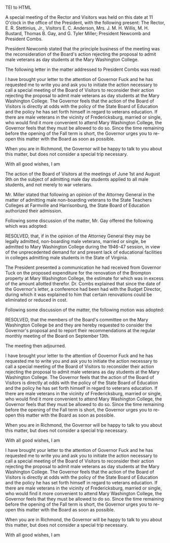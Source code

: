  TEI to HTML

A special meeting of the Rector and Visitors was held on this date at 11 O'clock in the office of the President, with the following present: The Rector, E. R. Stettinius, Jr., Visitors E. C. Anderson, Mrs. J. M. H. Willis, M. H. Bustard, Thomas B. Gay, and G. Tyler Miller; President Newcomb and President Combs.

President Newcomb stated that the principle business of the meeting was the reconsideration of the Board's action rejecting the proposal to admit male veterans as day students at the Mary Washington College.

The following letter in the matter addressed to President Combs was read:

I have brought your letter to the attention of Governor Fuck and he has requested me to write you and ask you to initiate the action necessary to call a special meeting of the Board of Visitors to reconsider their action rejecting the proposal to admit male veterans as day students at the Mary Washington College. The Governor feels that the action of the Board of Visitors is directly at odds with the policy of the State Board of Education and the policy he has set forth himself in regard to veterans education. If there are male veterans in the vicinity of Fredericksburg, married or single, who would find it more convenient to attend Mary Washington College, the Governor feels that they must be allowed to do so. Since the time remaining before the opening of the Fall term is short, the Governor urges you to re-open this matter with the Board as soon as possible.

When you are in Richmond, the Governor will be happy to talk to you about this matter, but does not consider a special trip necessary.

With all good wishes, I am

The action of the Board of Visitors at the meetings of June 1st and August 9th on the subject of admitting male day students applied to all male students, and not merely to war veterans.

Mr. Miller stated that following an opinion of the Attorney General in the matter of admitting male non-boarding veterans to the State Teachers Colleges at Farmville and Harrisonburg, the State Board of Education authorized their admission.

Following some discussion of the matter, Mr. Gay offered the following which was adopted:

RESOLVED, that, if in the opinion of the Attorney General they may be legally admitted, non-boarding male veterans, married or single, be admitted to Mary Washington College during the 1946-47 session, in view of the unprecedented demand for and present lack of educational facilities in colleges admitting male students in the State of Virginia.

The President presented a communication he had received from Governor Tuck on the proposed expenditure for the renovation of the Brompton property at Mary Washington College, the estimate for which was in excess of the amount allotted therefor. Dr. Combs explained that since the date of the Governor's letter, a conference had been had with the Budget Director, during which it was explained to him that certain renovations could be eliminated or reduced in cost.

Following some discussion of the matter, the following motion was adopted:

RESOLVED, that the members of the Board's committee on the Mary Washington College be and they are hereby requested to consider the Governor's proposal and to report their recommendations at the regular monthly meeting of the Board on September 13th.

The meeting then adjourned.

I have brought your letter to the attention of Governor Fuck and he has requested me to write you and ask you to initiate the action necessary to call a special meeting of the Board of Visitors to reconsider their action rejecting the proposal to admit male veterans as day students at the Mary Washington College. The Governor feels that the action of the Board of Visitors is directly at odds with the policy of the State Board of Education and the policy he has set forth himself in regard to veterans education. If there are male veterans in the vicinity of Fredericksburg, married or single, who would find it more convenient to attend Mary Washington College, the Governor feels that they must be allowed to do so. Since the time remaining before the opening of the Fall term is short, the Governor urges you to re-open this matter with the Board as soon as possible.

When you are in Richmond, the Governor will be happy to talk to you about this matter, but does not consider a special trip necessary.

With all good wishes, I am

I have brought your letter to the attention of Governor Fuck and he has requested me to write you and ask you to initiate the action necessary to call a special meeting of the Board of Visitors to reconsider their action rejecting the proposal to admit male veterans as day students at the Mary Washington College. The Governor feels that the action of the Board of Visitors is directly at odds with the policy of the State Board of Education and the policy he has set forth himself in regard to veterans education. If there are male veterans in the vicinity of Fredericksburg, married or single, who would find it more convenient to attend Mary Washington College, the Governor feels that they must be allowed to do so. Since the time remaining before the opening of the Fall term is short, the Governor urges you to re-open this matter with the Board as soon as possible.

When you are in Richmond, the Governor will be happy to talk to you about this matter, but does not consider a special trip necessary.

With all good wishes, I am